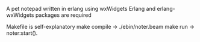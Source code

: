A pet notepad written in erlang using wxWidgets
Erlang and erlang-wxWidgets packages are required 

Makefile is self-explanatory
make compile -> ./ebin/noter.beam 
make run -> noter:start().

